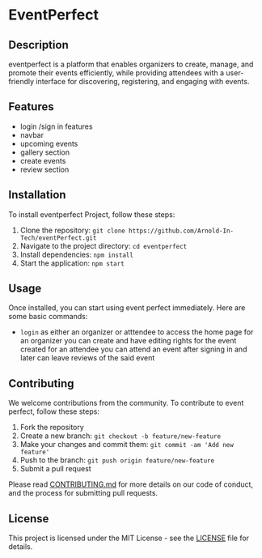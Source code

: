 # EventPerfect

## Description
eventperfect is a platform that enables organizers to create, manage, and promote their events efficiently, while providing attendees with a user-friendly interface for discovering, registering, and engaging with events. 


## Features

- login /sign in features
- navbar
- upcoming events
- gallery section
- create events
- review section

## Installation

To install eventperfect Project, follow these steps:

1. Clone the repository: `git clone https://github.com/Arnold-In-Tech/eventPerfect.git`
2. Navigate to the project directory: `cd eventperfect`
3. Install dependencies: `npm install`
4. Start the application: `npm start`

## Usage

Once installed, you can start using event perfect immediately. Here are some basic commands:

- `login` as either an organizer or atttendee to access the home page 
for an organizer you can create and have editing rights for the event created
for an attendee you can attend an event after signing in and later can leave reviews of the said event


## Contributing

We welcome contributions from the community. To contribute to event perfect, follow these steps:

1. Fork the repository
2. Create a new branch: `git checkout -b feature/new-feature`
3. Make your changes and commit them: `git commit -am 'Add new feature'`
4. Push to the branch: `git push origin feature/new-feature`
5. Submit a pull request

Please read [CONTRIBUTING.md](CONTRIBUTING.md) for more details on our code of conduct, and the process for submitting pull requests.

## License

This project is licensed under the MIT License - see the [LICENSE](LICENSE) file for details.

